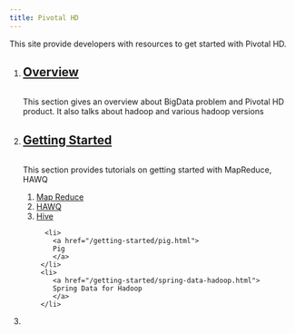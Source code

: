 ```yaml
---
title: Pivotal HD
---
```


This site provide developers with resources to get started with Pivotal HD. 

<ol class="class-list">
  <li>
    <a class="title" href="/introduction/overview.html">
      <h2>Overview</h2>
      <span></span>
    </a>
    <img src="images/elephant_rgb_sq.png" alt="">
    <p class="description">
      This section gives an overview about BigData problem and Pivotal HD product.
      It also talks about hadoop and various hadoop versions
    </p>

  </li>
  <li>
    <a class="title" href="/getting-started-overview.html">
      <h2>Getting Started</h2>
      <span></span>
    </a>
    <img src="images/elephant_rgb_sq.png" alt="">
    <p class="description">
      This section provides tutorials on getting started with MapReduce, HAWQ 
    </p>
    <ol class="lesson-list">
       <li>
          <a href="/getting-started/map-reduce-java.html">
          Map Reduce       
         </a>
      </li>
      <li>
        <a href="/getting-started/hawq.html">
        HAWQ
        </a>
     </li>
     <li>
        <a href="/getting-started/Hive.html">
        Hive
        </a>
     </li>

      <li>
        <a href="/getting-started/pig.html">
        Pig
        </a>
     </li>
     <li>
        <a href="/getting-started/spring-data-hadoop.html">
        Spring Data for Hadoop
        </a>
     </li>
  </ol>
  </li>
 <li></li>
</ol>
